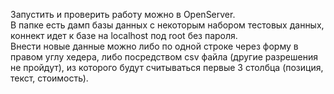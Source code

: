 Запустить и проверить работу можно в OpenServer.<br>
В папке есть дамп базы данных с некоторым набором тестовых данных, коннект идет к базе на localhost под root без пароля.<br>
Внести новые данные можно либо по одной строке через форму в правом углу хедера, либо посредством csv файла (другие разрешения не пройдут), из которого будут считываться первые 3 столбца (позиция, текст, стоимость).
